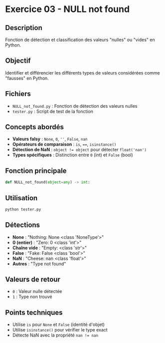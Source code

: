 # Exercice 03 - NULL not found

## Description
Fonction de détection et classification des valeurs "nulles" ou "vides" en Python.

## Objectif
Identifier et différencier les différents types de valeurs considérées comme "fausses" en Python.

## Fichiers
- `NULL_not_found.py` : Fonction de détection des valeurs nulles
- `tester.py` : Script de test de la fonction

## Concepts abordés
- **Valeurs falsy** : `None`, `0`, `''`, `False`, `nan`
- **Opérateurs de comparaison** : `is`, `==`, `isinstance()`
- **Détection de NaN** : `object != object` pour détecter `float('nan')`
- **Types spécifiques** : Distinction entre `0` (int) et `False` (bool)

## Fonction principale
```python
def NULL_not_found(object=any) -> int:
```

## Utilisation
```bash
python tester.py
```

## Détections
- **None** : "Nothing: None <class 'NoneType'>"
- **0 (entier)** : "Zero: 0 <class 'int'>"
- **Chaîne vide** : "Empty: <class 'str'>"
- **False** : "Fake: False <class 'bool'>"
- **NaN** : "Cheese: nan <class 'float'>"
- **Autres** : "Type not found"

## Valeurs de retour
- `0` : Valeur nulle détectée
- `1` : Type non trouvé

## Points techniques
- Utilise `is` pour `None` et `False` (identité d'objet)
- Utilise `isinstance()` pour vérifier le type exact
- Détecte NaN avec la propriété `nan != nan`
